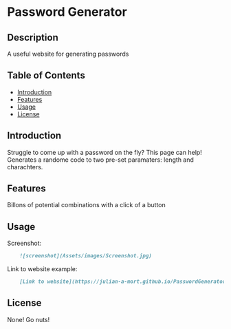 # Password Generator

## Description

A useful website for generating passwords

## Table of Contents

- [Introduction](#introduction)
- [Features](#features)
- [Usage](#usage)
- [License](#license)

## Introduction

Struggle to come up with a password on the fly? This page can help! Generates a randome code to two pre-set paramaters: length and charachters.

## Features

Billons of potential combinations with a click of a button

## Usage

Screenshot:

```md
    ![screenshot](Assets/images/Screenshot.jpg)
```

Link to website example:
    
```md
    [Link to website](https://julian-a-mort.github.io/PasswordGenerator/)
```


## License

None! Go nuts!

